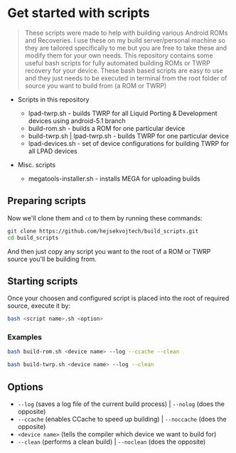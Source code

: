 # Get started with scripts

> These scripts were made to help with building various Android ROMs and Recoveries. I use these on my build server/personal machine so
> they are tailored specifically to me but you are free to take these and modify them for your own needs.
> This repository contains some useful bash scripts for fully automated building ROMs or TWRP recovery
> for your device. These bash based scripts are easy to use and they just needs to be executed in terminal from the root folder
> of source you want to build from (a ROM or TWRP)

* Scripts in this repository
  * lpad-twrp.sh - builds TWRP for all Liquid Porting & Development devices using android-5.1 branch
  * build-rom.sh - builds a ROM for one particular device
  * build-twrp.sh | lpad-twrp.sh - builds TWRP for one particular device
  * lpad-devices.sh - set of device configurations for building TWRP for all LPAD devices
  
* Misc. scripts
  * megatools-installer.sh - installs MEGA for uploading builds

## Preparing scripts

Now we'll clone them and `cd` to them by running these commands:

```sh
git clone https://github.com/hejsekvojtech/build_scripts.git
cd build_scripts
```
And then just copy any script you want to the root of a ROM or TWRP source you'll be building from.

## Starting scripts

Once your choosen and configured script is placed into the root of required source, execute it by:

```sh
bash <script name>.sh <option>
```

### Examples

```sh
bash build-rom.sh <device name> --log --ccache --clean
```

```sh
bash build-twrp.sh <device name> --log --clean
```

## Options

* `--log` (saves a log file of the current build process) | `--nolog` (does the opposite)
* `--ccache` (enables CCache to speed up building) | `--noccache` (does the opposite)
* `<device name>` (tells the compiler which device we want to build for)
* `--clean` (performs a clean build) | `--noclean` (does the opposite)